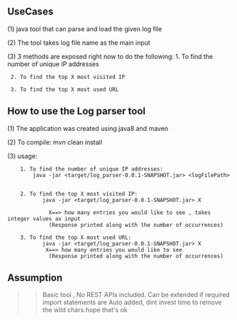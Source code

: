 ﻿
UseCases
----------

(1) java tool that can parse and load the given log file

(2) The tool takes log file name as the main input

(3) 3 methods are exposed right now to do the following:
     1. To find the number of unique IP addresses

     2. To find the top X most visited IP

     3. To find the top X most used URL


How to use the Log parser tool
------------------------------------

 (1) The application was created using java8  and maven

 (2) To compile:
    mvn clean install


 (3) usage:


        1. To find the number of unique IP addresses:
            java -jar <target/log_parser-0.0.1-SNAPSHOT.jar> <logFilePath>


        2. To find the top X most visited IP:
               java -jar <target/log_parser-0.0.1-SNAPSHOT.jar> X

                 X==> how many entries you would like to see , takes integer values as input
                 (Response printed along with the number of occurrences)

        3. To find the top X most used URL:
               java -jar <target/log_parser-0.0.1-SNAPSHOT.jar> X
                X==> how many entries you would like to see
                 (Response printed along with the number of occurrences)


Assumption
------------------------------------

 >> Basic tool , No REST APIs included. Can be extended if required
 >> import statements are Auto added, dint invest time to remove the wild chars.hope that's ok
